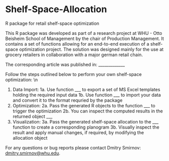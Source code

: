 # Shelf-Space-Allocation
R package for retail shelf-space optimization

This R package was developed as part of a research project at WHU - Otto Beisheim School of Management by the chair of Production Management. It contains a set of functions allowing for an end-to-end execution of a shelf-space optimization project. The solution was designed mainly for the use at grocery retailers in collaboration with a major german retail chain.

The corresponding article was published in: _____________

Follow the steps outlined below to perform your own shelf-space optimization: \n
1. Data Import:
1a. Use function ___ to export a set of MS Excel templates holding the required input data
1b. Use function ___ to import your data and convert it to the format requried by the package
2. Optimization:
2a. Pass the generated R objects to the function ___ to trigger the optimization
2b. You can inspect the computed results in the returned object ___
3. Visualization:
3a. Pass the generated shelf-space allocation to the ___ function to create a corresponding planogram
3b. Visually inspect the result and apply manual changes, if required, by modifying the allocation object


For any questions or bug reports please contact Dmitry Smirnov: dmitry.smirnov@whu.edu.
